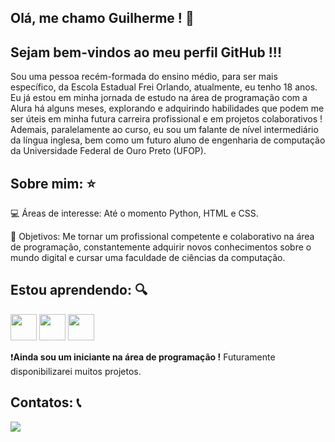 ## Olá, me chamo Guilherme ! 👋

## Sejam bem-vindos ao meu perfil GitHub !!!

Sou uma pessoa recém-formada do ensino médio, para ser mais específico, da Escola Estadual Frei Orlando, atualmente, eu tenho 18 anos. Eu já estou em minha jornada de estudo na área de programação com a Alura há alguns meses, explorando e adquirindo habilidades que podem me ser úteis em minha futura carreira profissional e em projetos colaborativos ! Ademais, paralelamente ao curso, eu sou um falante de nível intermediário da língua inglesa, bem como um futuro aluno de engenharia de computação da Universidade Federal de Ouro Preto (UFOP).


## Sobre mim: ⭐

💻 Áreas de interesse: Até o momento Python, HTML e CSS.

🎯 Objetivos: Me tornar um profissional competente e colaborativo na área de programação, constantemente adquirir novos conhecimentos sobre o mundo digital e cursar uma faculdade de ciências da computação.

## Estou aprendendo: 🔍

<img src="https://cdn.jsdelivr.net/gh/devicons/devicon@latest/icons/css3/css3-original-wordmark.svg" width="42" height="42"/> 
<img src="https://cdn.jsdelivr.net/gh/devicons/devicon@latest/icons/html5/html5-original-wordmark.svg"  width="42" height="42"/> 
<img src="https://cdn.jsdelivr.net/gh/devicons/devicon@latest/icons/python/python-original.svg" width="42" height="42"/>
          
❗**Ainda sou um iniciante na área de programação !** Futuramente disponibilizarei muitos projetos.

## Contatos: 📞

<a href="https://instagram.com/guifreitasz7" target="_blank"><img loading="lazy" src="https://img.shields.io/badge/-Instagram-%23E4405F?style=for-the-badge&logo=instagram&logoColor=white" target="_blank"></a>
